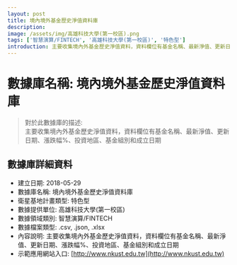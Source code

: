 ```yaml
---
layout: post
title: 境內境外基金歷史淨值資料庫
description: 
image: /assets/img/高雄科技大學(第一校區).png
tags: ['智慧演算/FINTECH', '高雄科技大學(第一校區)', '特色型']
introduction: 主要收集境內外基金歷史淨值資料，資料欄位有基金名稱、最新淨值、更新日期、漲跌幅%、投資地區、基金組別和成立日期
---
```


# 數據庫名稱: 境內境外基金歷史淨值資料庫

> 對於此數據庫的描述: <br>
> 主要收集境內外基金歷史淨值資料，資料欄位有基金名稱、最新淨值、更新日期、漲跌幅%、投資地區、基金組別和成立日期

## 數據庫詳細資料

+ 建立日期: 2018-05-29
+ 數據庫名稱: 境內境外基金歷史淨值資料庫
+ 衛星基地計畫類型: 特色型
+ 數據提供單位: 高雄科技大學(第一校區)
+ 數據領域類別: 智慧演算/FINTECH
+ 數據檔案類型: .csv, .json, .xlsx
+ 內容說明: 主要收集境內外基金歷史淨值資料，資料欄位有基金名稱、最新淨值、更新日期、漲跌幅%、投資地區、基金組別和成立日期
+ 示範應用網站入口: [http://www.nkust.edu.tw](http://www.nkust.edu.tw)